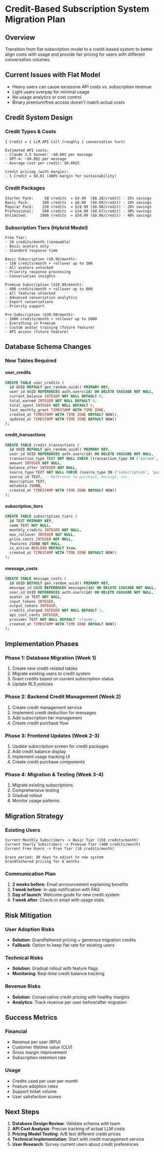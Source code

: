# Credit-Based Subscription System Migration Plan

## Overview
Transition from flat subscription model to a credit-based system to better align costs with usage and provide fair pricing for users with different conversation volumes.

## Current Issues with Flat Model
- Heavy users can cause excessive API costs vs. subscription revenue
- Light users overpay for minimal usage
- No usage analytics or cost control
- Binary premium/free access doesn't match actual costs

## Credit System Design

### Credit Types & Costs
```
1 Credit = 1 LLM API Call (roughly 1 conversation turn)

Estimated API costs:
- Claude 3.5 Sonnet: ~$0.003 per message
- GPT-4: ~$0.002 per message
- Average cost per credit: $0.0025

Credit pricing (with margin):
- 1 Credit = $0.01 (400% margin for sustainability)
```

### Credit Packages
```
Starter Pack:     50 credits  = $4.99  ($0.10/credit) - 25% savings
Basic Pack:      100 credits  = $8.99  ($0.09/credit) - 10% savings  
Popular Pack:    250 credits  = $19.99 ($0.08/credit) - 20% savings
Professional:    500 credits  = $34.99 ($0.07/credit) - 30% savings
Unlimited:      1000 credits  = $59.99 ($0.06/credit) - 40% savings
```

### Subscription Tiers (Hybrid Model)
```
Free Tier:
- 10 credits/month (renewable)
- Basic avatars only
- Standard response time

Basic Subscription ($9.99/month):
- 150 credits/month + rollover up to 300
- All avatars unlocked
- Priority response processing
- Conversation insights

Premium Subscription ($19.99/month):
- 400 credits/month + rollover up to 800
- All features unlocked
- Advanced conversation analytics
- Export conversations
- Priority support

Pro Subscription ($39.99/month):
- 1000 credits/month + rollover up to 2000
- Everything in Premium
- Custom avatar training (future feature)
- API access (future feature)
```

## Database Schema Changes

### New Tables Required

#### user_credits
```sql
CREATE TABLE user_credits (
  id UUID DEFAULT gen_random_uuid() PRIMARY KEY,
  user_id UUID REFERENCES auth.users(id) ON DELETE CASCADE NOT NULL,
  current_balance INTEGER NOT NULL DEFAULT 0,
  total_earned INTEGER NOT NULL DEFAULT 0,
  total_spent INTEGER NOT NULL DEFAULT 0,
  last_monthly_grant TIMESTAMP WITH TIME ZONE,
  created_at TIMESTAMP WITH TIME ZONE DEFAULT NOW(),
  updated_at TIMESTAMP WITH TIME ZONE DEFAULT NOW()
);
```

#### credit_transactions
```sql
CREATE TABLE credit_transactions (
  id UUID DEFAULT gen_random_uuid() PRIMARY KEY,
  user_id UUID REFERENCES auth.users(id) ON DELETE CASCADE NOT NULL,
  transaction_type TEXT NOT NULL CHECK (transaction_type IN ('earned', 'spent', 'purchased', 'granted', 'expired')),
  amount INTEGER NOT NULL,
  balance_after INTEGER NOT NULL,
  source_type TEXT NOT NULL CHECK (source_type IN ('subscription', 'purchase', 'usage', 'promotion', 'refund')),
  source_id TEXT, -- Reference to purchase, message, etc.
  description TEXT,
  metadata JSONB,
  created_at TIMESTAMP WITH TIME ZONE DEFAULT NOW()
);
```

#### subscription_tiers
```sql
CREATE TABLE subscription_tiers (
  id TEXT PRIMARY KEY,
  name TEXT NOT NULL,
  monthly_credits INTEGER NOT NULL,
  max_rollover INTEGER NOT NULL,
  price_cents INTEGER NOT NULL,
  features JSONB NOT NULL,
  is_active BOOLEAN DEFAULT true,
  created_at TIMESTAMP WITH TIME ZONE DEFAULT NOW()
);
```

#### message_costs
```sql
CREATE TABLE message_costs (
  id UUID DEFAULT gen_random_uuid() PRIMARY KEY,
  message_id UUID REFERENCES messages(id) ON DELETE CASCADE NOT NULL,
  user_id UUID REFERENCES auth.users(id) ON DELETE CASCADE NOT NULL,
  avatar_id TEXT NOT NULL,
  input_tokens INTEGER,
  output_tokens INTEGER,
  credits_charged INTEGER NOT NULL DEFAULT 1,
  api_cost_cents INTEGER,
  provider TEXT NOT NULL DEFAULT 'claude',
  created_at TIMESTAMP WITH TIME ZONE DEFAULT NOW()
);
```

## Implementation Phases

### Phase 1: Database Migration (Week 1)
1. Create new credit-related tables
2. Migrate existing users to credit system
3. Grant credits based on current subscription status
4. Update RLS policies

### Phase 2: Backend Credit Management (Week 2)
1. Create credit management service
2. Implement credit deduction for messages
3. Add subscription tier management
4. Create credit purchase flow

### Phase 3: Frontend Updates (Week 2-3)
1. Update subscription screen for credit packages
2. Add credit balance display
3. Implement usage tracking UI
4. Create credit purchase components

### Phase 4: Migration & Testing (Week 3-4)
1. Migrate existing subscriptions
2. Comprehensive testing
3. Gradual rollout
4. Monitor usage patterns

## Migration Strategy

### Existing Users
```
Current Monthly Subscribers -> Basic Tier (150 credits/month)
Current Yearly Subscribers -> Premium Tier (400 credits/month) 
Current Free Users -> Free Tier (10 credits/month)

Grace period: 30 days to adjust to new system
Grandfathered pricing for 6 months
```

### Communication Plan
1. **2 weeks before**: Email announcement explaining benefits
2. **1 week before**: In-app notification with FAQ
3. **Day of launch**: Welcome guide for new credit system
4. **1 week after**: Check-in email with usage stats

## Risk Mitigation

### User Adoption Risks
- **Solution**: Grandfathered pricing + generous migration credits
- **Fallback**: Option to keep flat rate for existing users

### Technical Risks  
- **Solution**: Gradual rollout with feature flags
- **Monitoring**: Real-time credit balance tracking

### Revenue Risks
- **Solution**: Conservative credit pricing with healthy margins
- **Analytics**: Track revenue per user before/after migration

## Success Metrics

### Financial
- Revenue per user (RPU)
- Customer lifetime value (CLV)
- Gross margin improvement
- Subscription retention rate

### Usage
- Credits used per user per month
- Feature adoption rates
- Support ticket volume
- User satisfaction scores

## Next Steps

1. **Database Design Review**: Validate schema with team
2. **API Cost Analysis**: Precise tracking of actual LLM costs
3. **Pricing Model Testing**: A/B test different credit prices
4. **Technical Implementation**: Start with credit management service
5. **User Research**: Survey current users about credit preferences
